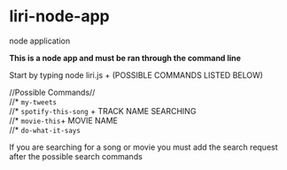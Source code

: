 # liri-node-app
node application

**This is a node app and must be ran through the command line**

Start by typing node liri.js + (POSSIBLE COMMANDS LISTED BELOW)

//Possible Commands// <br>
//* `my-tweets`<br>
//* `spotify-this-song` + TRACK NAME SEARCHING <br>
//* `movie-this`+ MOVIE NAME <br>
//* `do-what-it-says` <br>

If you are searching for a song or movie you must add the search request after the possible search commands
